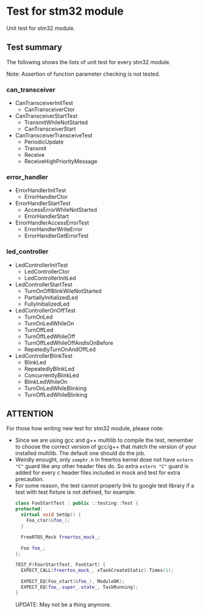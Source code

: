 # Test for stm32 module

Unit test for stm32 module.

## Test summary

The following shows the lists of unit test for every stm32 module.

Note: Assertion of function parameter checking is not tested.

### can_transceiver

- CanTransceiverInitTest
  - CanTransceiverCtor
- CanTransceiverStartTest
  - TransmitWhileNotStarted
  - CanTransceiverStart
- CanTransceiverTransceiveTest
  - PeriodicUpdate
  - Transmit
  - Receive
  - ReceiveHighPriorityMessage

### error_handler

- ErrorHandlerInitTest
  - ErrorHandlerCtor
- ErrorHandlerStartTest
  - AccessErrorWhileNotStarted
  - ErrorHandlerStart
- ErrorHandlerAccessErrorTest
  - ErrorHandlerWriteError
  - ErrorHandlerGetErrorTest

### led_controller

- LedControllerInitTest
  - LedControllerCtor
  - LedControllerInitLed
- LedControllerStartTest
  - TurnOnOffBlinkWileNotStarted
  - PartiallyInitializedLed
  - FullyInitializedLed
- LedControllerOnOffTest
  - TurnOnLed
  - TurnOnLedWhileOn
  - TurnOffLed
  - TurnOffLedWhileOff
  - TurnOffLedWhileOffAndIsOnBefore
  - RepetedlyTurnOnAndOffLed
- LedControllerBlinkTest
  - BlinkLed
  - RepeatedlyBlinkLed
  - ConcurrentlyBlinkLed
  - BlinkLedWhileOn
  - TurnOnLedWhileBlinking
  - TurnOffLedWhileBlinking

## ATTENTION

For those how writing new test for stm32 module, please note:

- Since we are using gcc and g++ multilib to compile the test, remember to choose the correct version of gcc/g++ that match the version of your installed multilib. The default one should do the job.
- Weirdly enought, only `semphr.h` in freertos kernel dose not have `extern "C"` guard like any other header files do. So extra `extern "C"` guard is added for every c header files included in mock and test for extra precaution.
- For some reason, the test cannot properly link to google test library if a test with test fixture is not defined, for example:
  ```cpp
  class FooStartTest : public ::testing::Test {
  protected:
    virtual void SetUp() {
      Foo_ctor(&foo_);
    }

    FreeRTOS_Mock freertos_mock_;

    Foo foo_;
  };

  TEST_F(FoorStartTest, FooStart) {
    EXPECT_CALL(freertos_mock_, xTaskCreateStatic).Times(1);

    EXPECT_EQ(Foo_start(&foo_), ModuleOK);
    EXPECT_EQ(foo_.super_.state_, TaskRunning);
  }
  ```
  UPDATE: May not be a thing anymore.
